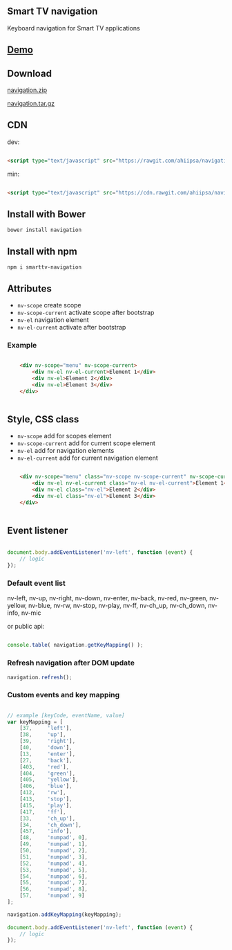 ## Smart TV navigation

Keyboard navigation for Smart TV applications

## [Demo](http://ahiipsa.github.io/navigation/demo/navigation.html)

## Download
 
[navigation.zip](https://github.com/ahiipsa/navigation/zipball/master)

[navigation.tar.gz](https://github.com/ahiipsa/navigation/tarball/master)



## CDN

dev:

```html

<script type="text/javascript" src="https://rawgit.com/ahiipsa/navigation/1.0.6/dist/navigation.js"></script>

```

min:

```html

<script type="text/javascript" src="https://cdn.rawgit.com/ahiipsa/navigation/1.0.6/dist/navigation.min.js"></script>

```

## Install with Bower

`bower install navigation`

## Install with npm

`npm i smarttv-navigation`
 
## Attributes

- `nv-scope` create scope
- `nv-scope-current` activate scope after bootstrap
- `nv-el` navigation element
- `nv-el-current` activate after bootstrap

### Example
```html

    <div nv-scope="menu" nv-scope-current>
        <div nv-el nv-el-current>Element 1</div>
        <div nv-el>Element 2</div>
        <div nv-el>Element 3</div>
    </div>
    
```

## Style, CSS class

- `nv-scope` add for scopes element
- `nv-scope-current` add for current scope element
- `nv-el` add for navigation elements
- `nv-el-current` add for current navigation element

```html

    <div nv-scope="menu" class="nv-scope nv-scope-current" nv-scope-current>
        <div nv-el nv-el-current class="nv-el nv-el-current">Element 1</div>
        <div nv-el class="nv-el">Element 2</div>
        <div nv-el class="nv-el">Element 3</div>
    </div>
    
```

## Event listener

```js

document.body.addEventListener('nv-left', function (event) {
    // logic
});

```

### Default event list

nv-left, nv-up, nv-right, nv-down, nv-enter, nv-back, nv-red, nv-green, nv-yellow, nv-blue, nv-rw, nv-stop, nv-play, nv-ff, nv-ch_up, nv-ch_down, nv-info, nv-mic

or public api:

```js

console.table( navigation.getKeyMapping() );

```

### Refresh navigation after DOM update

```js
navigation.refresh();
```

### Custom events and key mapping

```js

// example [keyCode, eventName, value]
var keyMapping = [
    [37,     'left'],
    [38,     'up'],
    [39,     'right'],
    [40,     'down'],
    [13,     'enter'],
    [27,     'back'],
    [403,    'red'],
    [404,    'green'],
    [405,    'yellow'],
    [406,    'blue'],
    [412,    'rw'],
    [413,    'stop'],
    [415,    'play'],
    [417,    'ff'],
    [33,     'ch_up'],
    [34,     'ch_down'],
    [457,    'info'],
    [48,     'numpad', 0],
    [49,     'numpad', 1],
    [50,     'numpad', 2],
    [51,     'numpad', 3],
    [52,     'numpad', 4],
    [53,     'numpad', 5],
    [54,     'numpad', 6],
    [55,     'numpad', 7],
    [56,     'numpad', 8],
    [57,     'numpad', 9]
];

navigation.addKeyMapping(keyMapping);
 
document.body.addEventListener('nv-left', function (event) {
    // logic
});

```